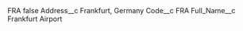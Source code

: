 <?xml version="1.0" encoding="UTF-8"?>
<CustomMetadata xmlns="http://soap.sforce.com/2006/04/metadata" xmlns:xsi="http://www.w3.org/2001/XMLSchema-instance" xmlns:xsd="http://www.w3.org/2001/XMLSchema">
    <label>FRA</label>
    <protected>false</protected>
    <values>
        <field>Address__c</field>
        <value xsi:type="xsd:string">Frankfurt, Germany</value>
    </values>
    <values>
        <field>Code__c</field>
        <value xsi:type="xsd:string">FRA</value>
    </values>
    <values>
        <field>Full_Name__c</field>
        <value xsi:type="xsd:string">Frankfurt Airport</value>
    </values>
</CustomMetadata>
